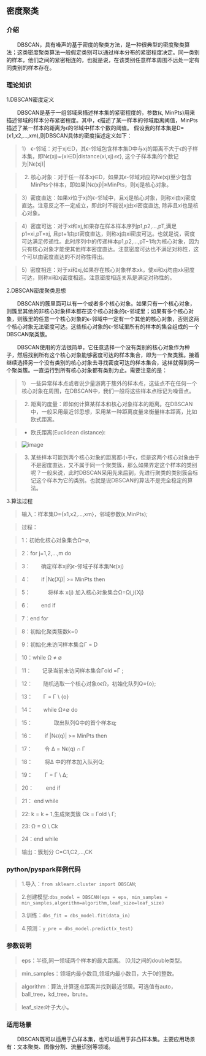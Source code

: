 <h2>密度聚类</h2>

<h3>介绍</h3>

　　DBSCAN，具有噪声的基于密度的聚类方法，是一种很典型的密度聚类算法；这类密度聚类算法一般假定类别可以通过样本分布的紧密程度决定。同一类别的样本，他们之间的紧密相连的，也就是说，在该类别任意样本周围不远处一定有同类别的样本存在。 

<h3>理论知识</h3>

1.DBSCAN密度定义

　　DBSCAN是基于一组邻域来描述样本集的紧密程度的，参数(ϵ, MinPts)用来描述邻域的样本分布紧密程度。其中，ϵ描述了某一样本的邻域距离阈值，MinPts描述了某一样本的距离为ϵ的邻域中样本个数的阈值。
假设我的样本集是D=(x1,x2,...,xm),则DBSCAN具体的密度描述定义如下：

> 1） ϵ-邻域：对于xj∈D，其ϵ-邻域包含样本集D中与xj的距离不大于ϵ的子样本集，即Nϵ(xj)={xi∈D|distance(xi,xj)≤ϵ}, 这个子样本集的个数记为|Nϵ(xj)|　

> 2) 核心对象：对于任一样本xj∈D，如果其ϵ-邻域对应的Nϵ(xj)至少包含MinPts个样本，即如果|Nϵ(xj)|≥MinPts，则xj是核心对象。　

> 3）密度直达：如果xi位于xj的ϵ-邻域中，且xj是核心对象，则称xi由xj密度直达。注意反之不一定成立，即此时不能说xj由xi密度直达, 除非且xi也是核心对象。

> 4）密度可达：对于xi和xj,如果存在样本样本序列p1,p2,...,pT,满足p1=xi,pT=xj, 且pt+1由pt密度直达，则称xj由xi密度可达。也就是说，密度可达满足传递性。此时序列中的传递样本p1,p2,...,pT−1均为核心对象，因为只有核心对象才能使其他样本密度直达。注意密度可达也不满足对称性，这个可以由密度直达的不对称性得出。

> 5）密度相连：对于xi和xj,如果存在核心对象样本xk，使xi和xj均由xk密度可达，则称xi和xj密度相连。注意密度相连关系是满足对称性的。

2.DBSCAN密度聚类思想

　　DBSCAN的簇里面可以有一个或者多个核心对象。如果只有一个核心对象，则簇里其他的非核心对象样本都在这个核心对象的ϵ-邻域里；如果有多个核心对象，则簇里的任意一个核心对象的ϵ-邻域中一定有一个其他的核心对象，否则这两个核心对象无法密度可达。这些核心对象的ϵ-邻域里所有的样本的集合组成的一个DBSCAN聚类簇。

　　DBSCAN使用的方法很简单，它任意选择一个没有类别的核心对象作为种子，然后找到所有这个核心对象能够密度可达的样本集合，即为一个聚类簇。接着继续选择另一个没有类别的核心对象去寻找密度可达的样本集合，这样就得到另一个聚类簇。一直运行到所有核心对象都有类别为止。需要注意的是：

> 1） 一些异常样本点或者说少量游离于簇外的样本点，这些点不在任何一个核心对象在周围，在DBSCAN中，我们一般将这些样本点标记为噪音点。

> 2) 距离的度量：即如何计算某样本和核心对象样本的距离。在DBSCAN中，一般采用最近邻思想，采用某一种距离度量来衡量样本距离，比如欧式距离。　

> *  欧氏距离(Euclidean distance):

> ![image](/uploads/7eda6b0012384d7c6b5543cb5cc2b208/image.png)

> 3) 某些样本可能到两个核心对象的距离都小于ϵ，但是这两个核心对象由于不是密度直达，又不属于同一个聚类簇，那么如果界定这个样本的类别呢？一般来说，此时DBSCAN采用先来后到，先进行聚类的类别簇会标记这个样本为它的类别。也就是说DBSCAN的算法不是完全稳定的算法。

3.算法过程

> 输入：样本集D={x1,x2,...,xm}，邻域参数(ϵ,MinPts);

> 过程：

> 1：初始化核心对象集合Ω=∅,

> 2：for j=1,2,...,m do

> 3：  确定样本xj的ϵ-邻域子样本集Nϵ(xj)

> 4：  if |Nϵ(Xj)| >= MinPts then

> 5：    将样本 x(j) 加入核心对象集合Ω=Ω⋃{Xj}

> 6：  end if

> 7：end for

> 8：初始化聚类簇数k=0

> 9：初始化未访问样本集合Γ = D

> 10：while Ω ≠ ∅

> 11：  记录当前未访问样本集合Γold =Γ ;

> 12：  随机选取一个核心对象oϵΩ，初始化队列Q={o};

> 13：  Γ = Γ \ {o}

> 14：  while Ω≠∅ do

> 15：    取出队列Q中的首个样本q;

> 16：    if |Nϵ(q)| >= MinPts then

> 17：      令 ∆ = Nϵ(q) ∩ Γ

> 18：      将∆ 中的样本加入队列Q;

> 19：      Γ = Γ \ ∆;

> 20：    end if

> 21：  end while

> 22:  k = k + 1,生成聚类簇 Ck = Γold \ Γ;

> 23:  Ω = Ω \ Ck 

> 24：end while

> 输出：簇划分 C=C1,C2,...,CK

<h3>python/pyspark样例代码</h3>

> 1.导入：`from sklearn.cluster import DBSCAN`;

> 2.创建模型:`dbs_model = DBSCAN(eps = eps, min_samples = min_samples,algorithm=algorithm,leaf_size=leaf_size)`

> 3.训练：`dbs_fit = dbs_model.fit(data_in)`

> 4.预测：`y_pre = dbs_model.predict(x_test)`

<h3>参数说明</h3>

> eps：半径,同一领域两个样本的最大距离。 [0,1]之间的double类型。 

> min_samples：领域内最小数目,领域内最小数目，大于0的整数。

> algorithm：算法,计算逐点距离并找到最近邻居。可选值有auto，ball_tree，kd_tree，brute。

> leaf_size:叶子大小。

<h3>适用场景</h3>

　　DBSCAN既可以适用于凸样本集，也可以适用于非凸样本集。主要应用场景有：文本聚类、图像分割、流量识别等领域。
